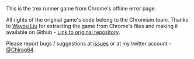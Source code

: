 This is the trex runner game from Chrome's offline error page.

All rights of the original game's code belong to the Chromium team. Thanks to [Wayou Liu](https://github.com/wayou) for extracting the game from Chrome's files and making it available on Github - [Link to original repository](https://github.com/wayou/t-rex-runner).

Please report bugs / suggestions at [issues](https://github.com/chirag64/t-rex-runner-bot/issues) or at my twitter account - [@Chirag64](https://twitter.com/chirag64).